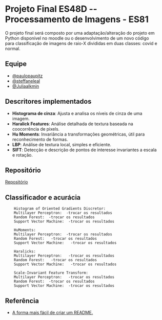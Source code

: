 
# Projeto Final ES48D -- Processamento de Imagens - ES81

O projeto final será composto por uma adaptação/alteração do projeto em Python disponível no
moodle ou o desenvolvimento de um novo código para classificação de imagens de raio-X
divididas em duas classes: covid e normal.




## Equipe

- [@paulopaupitz](https://www.github.com/paulopaupitz)
- [@steffaneleal](https://www.github.com/steffaneleal)
- [@Juliaalkmin](https://www.github.com/Juliaalkmin)


## Descritores implementados
- **Histograma de cinza**: Ajusta e analisa os níveis de cinza de uma imagem.
- **Haralick Features**: Análise detalhada de textura baseada na coocorrência de pixels.
- **Hu Moments**: Invariância a transformações geométricas, útil para reconhecimento de formas.
- **LBP**: Análise de textura local, simples e eficiente.
- **SIFT**: Detecção e descrição de pontos de interesse invariantes a escala e rotação.

## Repositório
 [Repositório](https://github.com/paulopaupitz/projeto-final-Processamento-de-Imagens)


## Classificador e acurácia

        Histogram of Oriented Gradients Discretor:
        Multilayer Perceptron:  -trocar os resultados 
        Random Forest:  -trocar os resultados 
        Support Vector Machine:  -trocar os resultados 
        
        HuMoments:
        Multilayer Perceptron:  -trocar os resultados 
        Random Forest:   -trocar os resultados 
        Support Vector Machine:   -trocar os resultados 

        Haralicks:
        Multilayer Perceptron:   -trocar os resultados 
        Random Forest:   -trocar os resultados 
        Support Vector Machine:   -trocar os resultados 

        Scale-Invariant Feature Transform:
        Multilayer Perceptron:   -trocar os resultados 
        Random Forest:  -trocar os resultados 
        Support Vector Machine:  -trocar os resultados 

 
 
## Referência

 - [A forma mais fácil de criar um README.](https://readme.so/pt)
 

